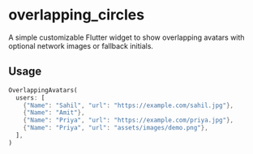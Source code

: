 # overlapping_circles

A simple customizable Flutter widget to show overlapping avatars with optional network images or fallback initials.

## Usage

```dart
OverlappingAvatars(
  users: [
    {"Name": "Sahil", "url": "https://example.com/sahil.jpg"},
    {"Name": "Amit"},
    {"Name": "Priya", "url": "https://example.com/priya.jpg"},
    {"Name": "Priya", "url": "assets/images/demo.png"},
  ],
)
